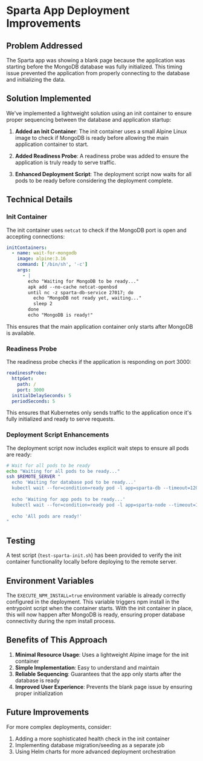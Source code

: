 # Sparta App Deployment Improvements

## Problem Addressed

The Sparta app was showing a blank page because the application was starting before the MongoDB database was fully initialized. This timing issue prevented the application from properly connecting to the database and initializing the data.

## Solution Implemented

We've implemented a lightweight solution using an init container to ensure proper sequencing between the database and application startup:

1. **Added an Init Container**: The init container uses a small Alpine Linux image to check if MongoDB is ready before allowing the main application container to start.

2. **Added Readiness Probe**: A readiness probe was added to ensure the application is truly ready to serve traffic.

3. **Enhanced Deployment Script**: The deployment script now waits for all pods to be ready before considering the deployment complete.

## Technical Details

### Init Container

The init container uses `netcat` to check if the MongoDB port is open and accepting connections:

```yaml
initContainers:
  - name: wait-for-mongodb
    image: alpine:3.16
    command: ['/bin/sh', '-c']
    args:
      - |
        echo "Waiting for MongoDB to be ready..."
        apk add --no-cache netcat-openbsd
        until nc -z sparta-db-service 27017; do
          echo "MongoDB not ready yet, waiting..."
          sleep 2
        done
        echo "MongoDB is ready!"
```

This ensures that the main application container only starts after MongoDB is available.

### Readiness Probe

The readiness probe checks if the application is responding on port 3000:

```yaml
readinessProbe:
  httpGet:
    path: /
    port: 3000
  initialDelaySeconds: 5
  periodSeconds: 5
```

This ensures that Kubernetes only sends traffic to the application once it's fully initialized and ready to serve requests.

### Deployment Script Enhancements

The deployment script now includes explicit wait steps to ensure all pods are ready:

```bash
# Wait for all pods to be ready
echo "Waiting for all pods to be ready..."
ssh $REMOTE_SERVER "
  echo 'Waiting for database pod to be ready...'
  kubectl wait --for=condition=ready pod -l app=sparta-db --timeout=120s
  
  echo 'Waiting for app pods to be ready...'
  kubectl wait --for=condition=ready pod -l app=sparta-node --timeout=120s
  
  echo 'All pods are ready!'
"
```

## Testing

A test script (`test-sparta-init.sh`) has been provided to verify the init container functionality locally before deploying to the remote server.

## Environment Variables

The `EXECUTE_NPM_INSTALL=true` environment variable is already correctly configured in the deployment. This variable triggers npm install in the entrypoint script when the container starts. With the init container in place, this will now happen after MongoDB is ready, ensuring proper database connectivity during the npm install process.

## Benefits of This Approach

1. **Minimal Resource Usage**: Uses a lightweight Alpine image for the init container
2. **Simple Implementation**: Easy to understand and maintain
3. **Reliable Sequencing**: Guarantees that the app only starts after the database is ready
4. **Improved User Experience**: Prevents the blank page issue by ensuring proper initialization

## Future Improvements

For more complex deployments, consider:

1. Adding a more sophisticated health check in the init container
2. Implementing database migration/seeding as a separate job
3. Using Helm charts for more advanced deployment orchestration
